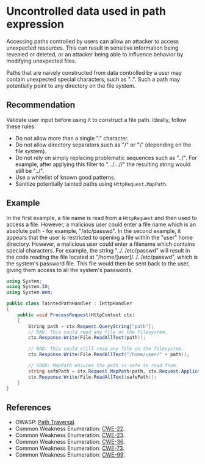 # Uncontrolled data used in path expression
Accessing paths controlled by users can allow an attacker to access unexpected resources. This can result in sensitive information being revealed or deleted, or an attacker being able to influence behavior by modifying unexpected files.

Paths that are naively constructed from data controlled by a user may contain unexpected special characters, such as "..". Such a path may potentially point to any directory on the file system.


## Recommendation
Validate user input before using it to construct a file path. Ideally, follow these rules:

* Do not allow more than a single "." character.
* Do not allow directory separators such as "/" or "\\" (depending on the file system).
* Do not rely on simply replacing problematic sequences such as "../". For example, after applying this filter to ".../...//" the resulting string would still be "../".
* Use a whitelist of known good patterns.
* Sanitize potentially tainted paths using `HttpRequest.MapPath`.

## Example
In the first example, a file name is read from a `HttpRequest` and then used to access a file. However, a malicious user could enter a file name which is an absolute path - for example, "/etc/passwd". In the second example, it appears that the user is restricted to opening a file within the "user" home directory. However, a malicious user could enter a filename which contains special characters. For example, the string "../../etc/passwd" will result in the code reading the file located at "/home/\[user\]/../../etc/passwd", which is the system's password file. This file would then be sent back to the user, giving them access to all the system's passwords.


```csharp
using System;
using System.IO;
using System.Web;

public class TaintedPathHandler : IHttpHandler
{
    public void ProcessRequest(HttpContext ctx)
    {
        String path = ctx.Request.QueryString["path"];
        // BAD: This could read any file on the filesystem.
        ctx.Response.Write(File.ReadAllText(path));

        // BAD: This could still read any file on the filesystem.
        ctx.Response.Write(File.ReadAllText("/home/user/" + path));

        // GOOD: MapPath ensures the path is safe to read from.
        string safePath = ctx.Request.MapPath(path, ctx.Request.ApplicationPath, false);
        ctx.Response.Write(File.ReadAllText(safePath));
    }
}

```

## References
* OWASP: [Path Traversal](https://owasp.org/www-community/attacks/Path_Traversal).
* Common Weakness Enumeration: [CWE-22](https://cwe.mitre.org/data/definitions/22.html).
* Common Weakness Enumeration: [CWE-23](https://cwe.mitre.org/data/definitions/23.html).
* Common Weakness Enumeration: [CWE-36](https://cwe.mitre.org/data/definitions/36.html).
* Common Weakness Enumeration: [CWE-73](https://cwe.mitre.org/data/definitions/73.html).
* Common Weakness Enumeration: [CWE-99](https://cwe.mitre.org/data/definitions/99.html).
